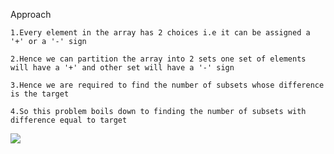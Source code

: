 Approach

    1.Every element in the array has 2 choices i.e it can be assigned a '+' or a '-' sign

    2.Hence we can partition the array into 2 sets one set of elements will have a '+' and other set will have a '-' sign

    3.Hence we are required to find the number of subsets whose difference is the target

    4.So this problem boils down to finding the number of subsets with difference equal to target


![](/numberOfSubsetsWithGivenDifference/)